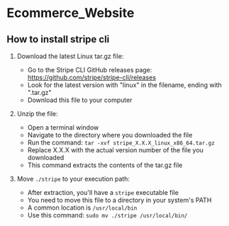 # Ecommerce_Website


## How to install stripe cli



1. Download the latest Linux tar.gz file:
   - Go to the Stripe CLI GitHub releases page: https://github.com/stripe/stripe-cli/releases
   - Look for the latest version with "linux" in the filename, ending with ".tar.gz"
   - Download this file to your computer

2. Unzip the file:
   - Open a terminal window
   - Navigate to the directory where you downloaded the file
   - Run the command: `tar -xvf stripe_X.X.X_linux_x86_64.tar.gz`
   - Replace X.X.X with the actual version number of the file you downloaded
   - This command extracts the contents of the tar.gz file

3. Move `./stripe` to your execution path:
   - After extraction, you'll have a `stripe` executable file
   - You need to move this file to a directory in your system's PATH
   - A common location is `/usr/local/bin`
   - Use this command: `sudo mv ./stripe /usr/local/bin/`
